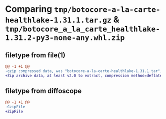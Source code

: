 # Comparing `tmp/botocore-a-la-carte-healthlake-1.31.1.tar.gz` & `tmp/botocore_a_la_carte_healthlake-1.31.2-py3-none-any.whl.zip`

## filetype from file(1)

```diff
@@ -1 +1 @@
-gzip compressed data, was "botocore-a-la-carte-healthlake-1.31.1.tar", last modified: Sat Jul  8 01:42:17 2023, max compression
+Zip archive data, at least v2.0 to extract, compression method=deflate
```

## filetype from diffoscope

```diff
@@ -1 +1 @@
-GzipFile
+ZipFile
```

